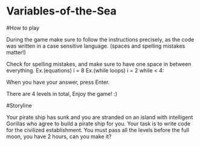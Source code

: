 # Variables-of-the-Sea

#How to play

During the game make sure to follow the instructions precisely, as the code was written in a case sensitive language. (spaces and spelling mistakes matter!)

Check for spelling mistakes, and make sure to have one space in between everything. Ex.(equations) i = 8 Ex.(while loops) i = 2 while < 4:

When you have your answer, press Enter.

There are 4 levels in total, Enjoy the game! :)

#Storyline

Your pirate ship has sunk and you are stranded on an island with intelligent Gorillas who agree to build a pirate ship for you. Your task is to write code for the civilized establishment. You must pass all the levels before the full moon, you have 2 hours, can you make it?
